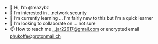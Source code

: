 - 👋 Hi, I’m @reazybz
- 👀 I’m interested in ...network security
- 🌱 I’m currently learning ... I'm fairly new to this but I'm a quick learner
- 💞️ I’m looking to collaborate on ... not sure
- 📫 How to reach me ...jar22617@gmail.com  or encrypted email phukoffe@protonmail.ch

<!---
reazybz/reazybz is a ✨ special ✨ repository because its `README.md` (this file) appears on your GitHub profile.
You can click the Preview link to take a look at your changes.
--->
